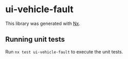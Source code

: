 # ui-vehicle-fault

This library was generated with [Nx](https://nx.dev).

## Running unit tests

Run `nx test ui-vehicle-fault` to execute the unit tests.
